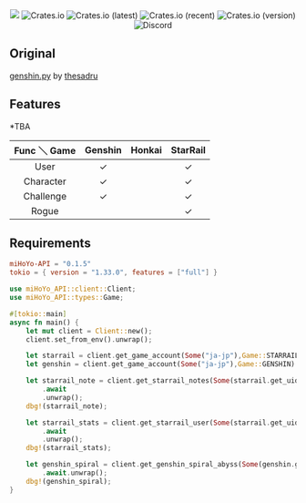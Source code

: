 <div align="center">
    <img src="https://i.imgur.com/pYG0dpf.png">
    <img alt="Crates.io" src="https://img.shields.io/crates/d/miHoYo-API">
    <img alt="Crates.io (latest)" src="https://img.shields.io/crates/dv/miHoYo-API">
    <img alt="Crates.io (recent)" src="https://img.shields.io/crates/dr/miHoYo-API">
    <img alt="Crates.io (version)" src="https://img.shields.io/crates/dv/miHoYo-API/0.1.5">
    <br>
    <img alt="Discord" src="https://img.shields.io/discord/1058271208442953728?color=9001F5">
</div>


## Original

[genshin.py](https://github.com/thesadru/genshin.py) by [thesadru](https://github.com/thesadru)

 
## Features
*TBA

| Func ＼ Game | Genshin | Honkai | StarRail |
|:-----------:|:-------:|:------:|:--------:| 
|    User     |    ✓    |        |    ✓     |
|  Character  |    ✓    |        |    ✓     |
|  Challenge  |    ✓    |        |    ✓     |
|    Rogue    |         |        |    ✓     |



## Requirements

```toml
miHoYo-API = "0.1.5"
tokio = { version = "1.33.0", features = ["full"] }
```

```rust
use miHoYo_API::client::Client;
use miHoYo_API::types::Game;

#[tokio::main]
async fn main() {
    let mut client = Client::new();
    client.set_from_env().unwrap();

    let starrail = client.get_game_account(Some("ja-jp"),Game::STARRAIL).await.unwrap();
    let genshin = client.get_game_account(Some("ja-jp"),Game::GENSHIN).await.unwrap();

    let starrail_note = client.get_starrail_notes(Some(starrail.get_uid()), Some("ja-jp"))
        .await
        .unwrap();
    dbg!(starrail_note);

    let starrail_stats = client.get_starrail_user(Some(starrail.get_uid()), Some("ja-jp"))
        .await
        .unwrap();
    dbg!(starrail_stats);

    let genshin_spiral = client.get_genshin_spiral_abyss(Some(genshin.get_uid()), None, Some("ja-jp"))
        .await.unwrap();
    dbg!(genshin_spiral);
}
```
